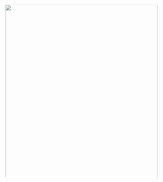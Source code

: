 
<p align="center">
  <img width="500" height="562.68" src="https://i.imgur.com/WxYzJUq.png" />
</p>


